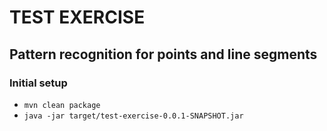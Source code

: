 # TEST EXERCISE
## Pattern recognition for points and line segments

### Initial setup
- `mvn clean package`
- `java -jar target/test-exercise-0.0.1-SNAPSHOT.jar`
